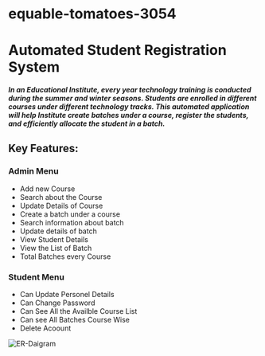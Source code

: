 # equable-tomatoes-3054

# Automated Student Registration System
##### In an Educational Institute, every year technology training is conducted during the summer and winter seasons. Students are enrolled in different courses under different technology tracks. This automated application will help Institute create batches under a course, register the students, and efficiently allocate the student in a batch.

## Key Features:
### Admin Menu

+ Add new Course
+ Search about the Course 
+ Update Details of Course
+ Create a batch under a course
+ Search information about batch
+ Update details of batch 
+ View Student Details
+ View the List of Batch
+ Total Batches every Course

### Student Menu

+ Can Update Personel Details
+ Can Change Password
+ Can See All the Availble Course List
+ Can see All Batches Course Wise
+ Delete Acoount  



![ER-Daigram](https://user-images.githubusercontent.com/111574376/229038102-5734a2b1-9cb9-4998-8a59-d2be2749dae9.jpg)
